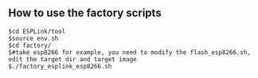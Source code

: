 
## How to use the factory scripts
```
$cd ESPLink/tool
$source env.sh
$cd factory/
$#take esp8266 for example, you need to modify the flash_esp8266.sh, edit the target dir and target image
$./factory_esplink_esp8266.sh
```
